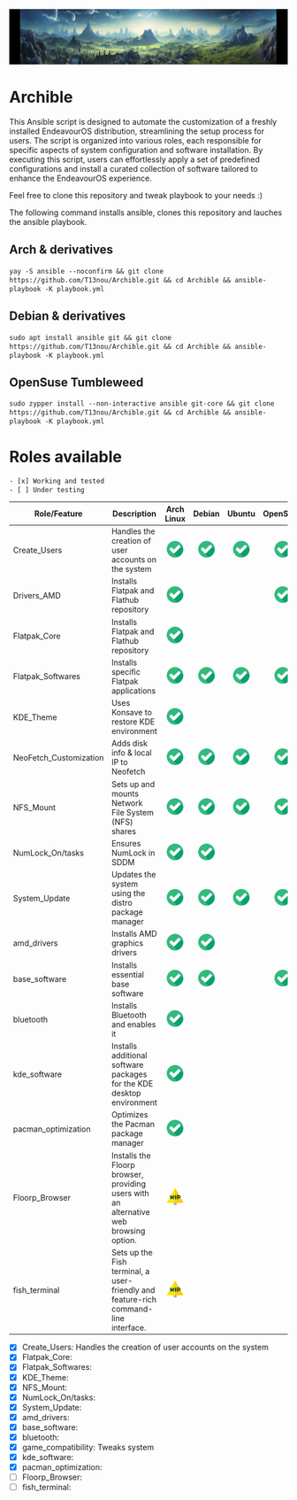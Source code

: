 <img src=https://github.com/T13nou/Archible/blob/main/images/t13nou_Arch_Linux_Terraforming_Ansible_with_text_Archible_930879c2-0545-4c05-9996-286f5f4f803d.png width="1000" height="100">

# Archible

This Ansible script is designed to automate the customization of a freshly installed EndeavourOS distribution, streamlining the setup process for users. The script is organized into various roles, each responsible for specific aspects of system configuration and software installation. By executing this script, users can effortlessly apply a set of predefined configurations and install a curated collection of software tailored to enhance the EndeavourOS experience.

Feel free to clone this repository and tweak playbook to your needs :)

The following command installs ansible, clones this repository and lauches the ansible playbook.


## Arch & derivatives
```
yay -S ansible --noconfirm && git clone https://github.com/T13nou/Archible.git && cd Archible && ansible-playbook -K playbook.yml
```

## Debian & derivatives
```
sudo apt install ansible git && git clone https://github.com/T13nou/Archible.git && cd Archible && ansible-playbook -K playbook.yml
```

## OpenSuse Tumbleweed
```
sudo zypper install --non-interactive ansible git-core && git clone https://github.com/T13nou/Archible.git && cd Archible && ansible-playbook -K playbook.yml
```


# Roles available

```
- [x] Working and tested
- [ ] Under testing
```





| Role/Feature  | Description | Arch Linux | Debian | Ubuntu | OpenSuse |
| ------------- | ------------- |      :---:       |      :---:       |      :---:       |      :---:       |
| Create_Users | Handles the creation of user accounts on the system  | <img src=/images/checked.png width="30" height="30"> | <img src=/images/checked.png width="30" height="30"> | <img src=/images/checked.png width="30" height="30"> | <img src=/images/checked.png width="30" height="30"> |
| Drivers_AMD | Installs Flatpak and Flathub repository  | <img src=/images/checked.png width="30" height="30">  |  |  | <img src=/images/checked.png width="30" height="30"> |
| Flatpak_Core | Installs Flatpak and Flathub repository  | <img src=/images/checked.png width="30" height="30">  |  |  |  |
| Flatpak_Softwares  | Installs specific Flatpak applications | <img src=/images/checked.png width="30" height="30">  | <img src=/images/checked.png width="30" height="30"> | <img src=/images/checked.png width="30" height="30"> | <img src=/images/checked.png width="30" height="30"> |
| KDE_Theme  | Uses Konsave to restore KDE environment | <img src=/images/checked.png width="30" height="30"> |  |  |  |
| NeoFetch_Customization | Adds disk info & local IP to Neofetch | <img src=/images/checked.png width="30" height="30"> | <img src=/images/checked.png width="30" height="30"> | <img src=/images/checked.png width="30" height="30"> | <img src=/images/checked.png width="30" height="30"> |
| NFS_Mount  | Sets up and mounts Network File System (NFS) shares | <img src=/images/checked.png width="30" height="30"> | <img src=/images/checked.png width="30" height="30"> | <img src=/images/checked.png width="30" height="30"> | <img src=/images/checked.png width="30" height="30"> |
| NumLock_On/tasks  | Ensures NumLock in SDDM | <img src=/images/checked.png width="30" height="30"> | <img src=/images/checked.png width="30" height="30"> |  |  |
| System_Update | Updates the system using the distro package manager | <img src=/images/checked.png width="30" height="30"> | <img src=/images/checked.png width="30" height="30"> | <img src=/images/checked.png width="30" height="30"> | <img src=/images/checked.png width="30" height="30"> |
| amd_drivers | Installs AMD graphics drivers | <img src=/images/checked.png width="30" height="30"> | <img src=/images/checked.png width="30" height="30"> |  |  |
| base_software | Installs essential base software | <img src=/images/checked.png width="30" height="30"> | <img src=/images/checked.png width="30" height="30"> |  | <img src=/images/checked.png width="30" height="30"> |
| bluetooth | Installs Bluetooth and enables it | <img src=/images/checked.png width="30" height="30"> |  |  |  |
| kde_software | Installs additional software packages for the KDE desktop environment | <img src=/images/checked.png width="30" height="30"> |  |  |  |
| pacman_optimization | Optimizes the Pacman package manager | <img src=/images/checked.png width="30" height="30"> |  |  |  |
| Floorp_Browser | Installs the Floorp browser, providing users with an alternative web browsing option. | <img src=/images/work-in-progress.png width="30" height="30"> |  |  |  |
| fish_terminal | Sets up the Fish terminal, a user-friendly and feature-rich command-line interface. | <img src=/images/work-in-progress.png width="30" height="30"> |  |  |  |


- [x] Create_Users: Handles the creation of user accounts on the system
- [x] Flatpak_Core: 
- [x] Flatpak_Softwares: 
- [x] KDE_Theme: 
- [x] NFS_Mount: 
- [x] NumLock_On/tasks: 
- [x] System_Update: 
- [x] amd_drivers: 
- [x] base_software: 
- [x] bluetooth: 
- [x] game_compatibility: Tweaks system
- [x] kde_software: 
- [x] pacman_optimization: 
- [ ] Floorp_Browser: 
- [ ] fish_terminal: 
